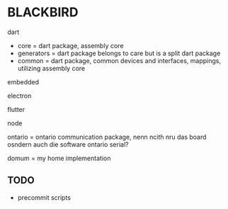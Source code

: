 # BLACKBIRD

dart
 - core = dart package, assembly core
 - generators = dart package belongs to care but is a split dart package
 - common = dart package, common devices and interfaces, mappings, utilizing assembly core

embedded

electron

flutter

node


ontario = ontario communication package, nenn ncith nru das board osndern auch die software ontario
serial?


domum =  my home implementation


## TODO
 - precommit scripts